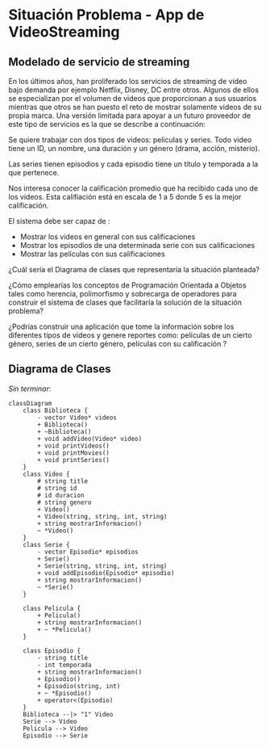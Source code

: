 # Situación Problema - App de VideoStreaming

## Modelado de servicio de streaming
En los últimos años, han proliferado los servicios de streaming de video bajo demanda por ejemplo Netflix, Disney, DC entre otros. Algunos de ellos se especializan por el volumen de videos que proporcionan a sus usuarios mientras que otros se han puesto el reto de mostrar solamente videos de su propia marca. Una versión limitada para apoyar a un futuro proveedor de este tipo de servicios es la que se describe a continuación:

Se quiere trabajar con dos tipos de videos: películas y series. Todo video tiene un ID, un nombre, una duración y un género (drama, acción, misterio).

Las series tienen episodios y cada episodio tiene un título y temporada a la que pertenece.

Nos interesa conocer la calificación promedio que ha recibido cada uno de los videos. Esta califiación está en escala de 1 a 5 donde 5 es la mejor calificación.

El sistema debe ser capaz de :

- Mostrar los videos en general con sus calificaciones
- Mostrar los episodios de una determinada serie con sus calificaciones
- Mostrar las películas con sus calificaciones

¿Cuál sería el Diagrama de clases que representaría la situación planteada?

¿Cómo emplearías los conceptos de Programación Orientada a Objetos tales como herencia, polimorfismo y sobrecarga de operadores para construir el sistema de clases que facilitaría la solución de la situación problema?

¿Podrías construir una aplicación que tome la información sobre los diferentes tipos de videos y genere reportes como: películas de un cierto género, series de un cierto género, películas con su calificación ?

## Diagrama de Clases

_Sin terminar:_ 
```mermaid 
classDiagram 
    class Biblioteca { 
        - vector Video* videos
        + Biblioteca()
        + ~Biblioteca()
        + void addVideo(Video* video)
        + void printVideos() 
        + void printMovies()
        + void printSeries()
    }
    class Video {
        # string title
        # string id
        # id duracion 
        # string genero 
        + Video() 
        + Video(string, string, int, string) 
        + string mostrarInformacion() 
        ~ *Video()
    }
    class Serie { 
        - vector Episodio* episodios
        + Serie()
        + Serie(string, string, int, string)
        + void addEpisodio(Episodio* episodio)
        + string mostrarInformacion()
        ~ *Serie()
    }

    class Pelicula {
        + Pelicula()
        + string mostrarInformacion()
        + ~ *Pelicula()
    }

    class Episodio { 
        - string title 
        - int temporada
        + string mostrarInformacion()
        + Episodio()
        + Episodio(string, int)
        + ~ *Episodio()
        + operator<(Episodio)
    }
    Biblioteca --|> "1" Video
    Serie --> Video
    Pelicula --> Video
    Episodio --> Serie 


    
```